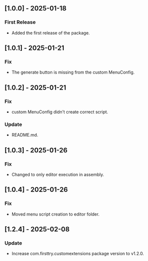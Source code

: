 ## [1.0.0] - 2025-01-18
### First Release
- Added the first release of the package.
## [1.0.1] - 2025-01-21
### Fix
- The generate button is missing from the custom MenuConfig.
## [1.0.2] - 2025-01-21
### Fix
- custom MenuConfig didn't create correct script.
### Update
- README.md.
## [1.0.3] - 2025-01-26
### Fix
- Changed to only editor execution in assembly.
## [1.0.4] - 2025-01-26
### Fix
- Moved menu script creation to editor folder.
## [1.2.4] - 2025-02-08
### Update
- Increase com.firsttry.customextensions package version to v1.2.0.